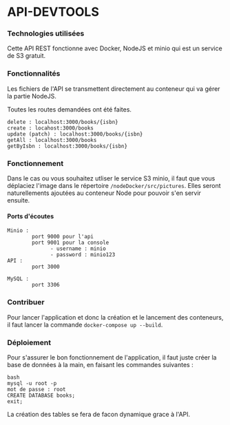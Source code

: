 # API-DEVTOOLS

### Technologies utilisées

Cette API REST fonctionne avec Docker, NodeJS et minio qui est un service de S3 gratuit.

### Fonctionnalités

Les fichiers de l'API se transmettent directement au conteneur qui va gérer la partie NodeJS.

Toutes les routes demandées ont été faites.

```
delete : localhost:3000/books/{isbn}
create : locahost:3000/books
update (patch) : localhost:3000/books/{isbn}
getAll : localhost:3000/books
getByIsbn : localhost:3000/books/{isbn}
```

### Fonctionnement

Dans le cas ou vous souhaitez utliser le service S3 minio, il faut que vous déplaciez l'image dans le répertoire ``/nodeDocker/src/pictures``.
Elles seront naturellements ajoutées au conteneur Node pour pouvoir s'en servir ensuite.

#### Ports d'écoutes

```
Minio : 
        port 9000 pour l'api
        port 9001 pour la console
              - username : minio
              - password : minio123
API :
        port 3000

MySQL :
        port 3306
```

### Contribuer

Pour lancer l'application et donc la création et le lancement des conteneurs, il faut lancer la commande ``docker-compose up --build``.

### Déploiement

Pour s'assurer le bon fonctionnement de l'application, il faut juste créer la base de données à la main, en faisant les commandes suivantes :
```
bash
mysql -u root -p
mot de passe : root
CREATE DATABASE books;
exit;
```
La création des tables se fera de facon dynamique grace à l'API.
